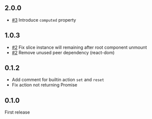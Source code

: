 ## 2.0.0

- [#3](https://github.com/fleur-js/lys/pull/3/files) Introduce `computed` property

## 1.0.3

- [#2](https://github.com/fleur-js/lys/pull/2) Fix slice instance will remaining after root component unmount
- [#2](https://github.com/fleur-js/lys/pull/2) Remove unused peer dependency (react-dom)

## 0.1.2

- Add comment for builtin action `set` and `reset`
- Fix action not returning Promise

## 0.1.0

First release

